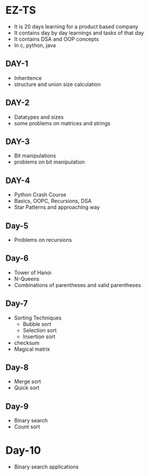 # EZ-TS
- It is 20 days learning for a product based company
- It contains day by day learnings and tasks of that day
- It contains DSA and OOP concepts
- In c, python, java
## DAY-1
- Inheritence
- structure and union size calculation
## DAY-2
- Datatypes and sizes
- some problems on matrices and strings
## DAY-3
- Bit manipulations
- problems on bit manipulation
## DAY-4
- Python Crash Course
- Basics, OOPC, Recursions, DSA
- Star Patterns and approaching way
## Day-5
- Problems on recursions
## Day-6
- Tower of Hanoi
- N-Queens
- Combinations of parentheses and valid parentheses
## Day-7
- Sorting Techniques
  - Bubble sort
  - Selection sort
  - Insertion sort
- checksum
- Magical matrix
## Day-8
- Merge sort
- Quick sort
## Day-9
- Binary search
- Count sort
# Day-10
- Binary search applications
